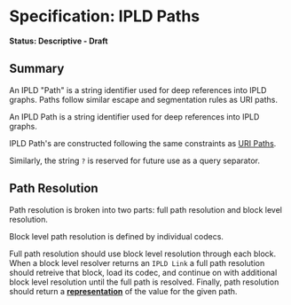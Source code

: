 # Specification: IPLD Paths

**Status: Descriptive - Draft**

## Summary

An IPLD "Path" is a string identifier used for deep references into IPLD graphs.
Paths follow similar escape and segmentation rules as URI paths.

An IPLD Path is a string identifier used for deep references into IPLD graphs.

IPLD Path's are constructed following the same constraints as [URI Paths](https://tools.ietf.org/html/rfc3986#section-3.3).

Similarly, the string `?` is reserved for future use as a query separator.

## Path Resolution

Path resolution is broken into two parts: full path resolution and block level resolution.

Block level path resolution is defined by individual codecs.

Full path resolution should use block level resolution through each block.
When a block level resolver returns an `IPLD Link` a full path resolution
should retreive that block, load its codec, and continue on with additional
block level resolution until the full path is resolved. Finally, path resolution
should return a [**representation**](./IPLD-Path.md#representation)
of the value for the given path.
